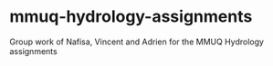 # mmuq-hydrology-assignments
Group work of Nafisa, Vincent and Adrien for the MMUQ Hydrology assignments



